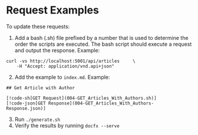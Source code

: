 # Request Examples

To update these requests:

1. Add a bash (.sh) file prefixed by a number that is used to determine the order the scripts are executed. The bash script should execute a request and output the response. Example:
```
curl -vs http://localhost:5001/api/articles     \
    -H "Accept: application/vnd.api+json"
```

2. Add the example to `index.md`. Example:
```
## Get Article with Author

[!code-sh[GET Request](004-GET_Articles_With_Authors.sh)]
[!code-json[GET Response](004-GET_Articles_With_Authors-Response.json)]
```

3. Run `./generate.sh`
4. Verify the results by running `docfx --serve`
